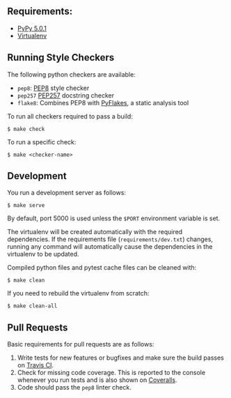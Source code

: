 ## Requirements:
* [PyPy 5.0.1][pypy]
* [Virtualenv][virtualenv]

## Running Style Checkers
The following python checkers are available:

* `pep8`: [PEP8][pep8] style checker
* `pep257` [PEP257][pep257] docstring checker
* `flake8`: Combines PEP8 with [PyFlakes][pyflakes], a static analysis tool

To run all checkers required to pass a build:

    $ make check

To run a specific check:

    $ make <checker-name>

## Development
You run a development server as follows:

    $ make serve

By default, port 5000 is used unless the `$PORT` environment variable is set.

The virtualenv will be created automatically with the required dependencies. If
the requirements file (`requirements/dev.txt`) changes, running any command will
automatically cause the dependencies in the virtualenv to be updated.

Compiled python files and pytest cache files can be cleaned with:

    $ make clean

If you need to rebuild the virtualenv from scratch:

    $ make clean-all

## Pull Requests
Basic requirements for pull requests are as follows:

1. Write tests for new features or bugfixes and make sure the build passes on
   [Travis CI][travis-prs].
2. Check for missing code coverage. This is reported to the console whenever
   you run tests and is also shown on [Coveralls][coveralls-status].
3. Code should pass the `pep8` linter check.

[travis-prs]: https://travis-ci.org/joshfriend/potatosalad/pull_requests
[coveralls-status]: https://coveralls.io/r/joshfriend/potatosalad
[placeharold]: http://placeharold.com/
[placekitten]: https://placekitten.com/
[pypy]: http://pypy.org/download.html
[virtualenv]: http://virtualenv.readthedocs.org/en/latest/virtualenv.html#installation
[pyflakes]: https://pypi.python.org/pypi/pyflakes
[pep8]: http://legacy.python.org/dev/peps/pep-0008/
[pep257]: http://legacy.python.org/dev/peps/pep-0257/
